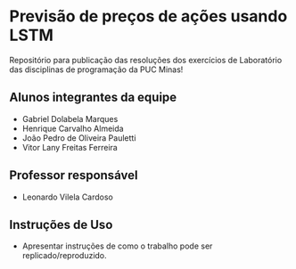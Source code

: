 # Previsão de preços de ações usando LSTM
Repositório para publicação das resoluções dos exercícios de Laboratório das disciplinas de programação da PUC Minas!

## Alunos integrantes da equipe

* Gabriel Dolabela Marques
* Henrique Carvalho Almeida
* João Pedro de Oliveira Pauletti
* Vitor Lany Freitas Ferreira

## Professor responsável

* Leonardo Vilela Cardoso

## Instruções de Uso

* Apresentar instruções de como o trabalho pode ser replicado/reproduzido.
